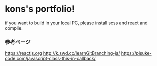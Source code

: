 # kons's portfolio!

if you want to build in your local PC, please install scss and react and complie.

### 参考ページ
https://reactjs.org
http://k.swd.cc/learnGitBranching-ja/
https://pisuke-code.com/javascript-class-this-in-callback/